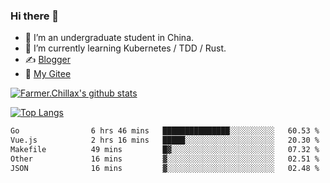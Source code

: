 ### Hi there 👋

- 🔭 I’m an undergraduate student in China.
- 🌱 I’m currently learning Kubernetes / TDD / Rust.
- ✍️ [Blogger](https://blog.farmer233.top)
- 🤔 [My Gitee](https://gitee.com/Farmer-chong)


[![Farmer.Chillax's github stats](https://github-readme-stats.vercel.app/api?username=FarmerChillax)](https://github.com/anuraghazra/github-readme-stats)

[![Top Langs](https://github-readme-stats.vercel.app/api/top-langs/?username=FarmerChillax&layout=compact&hide=html,css,javascript)](https://github.com/anuraghazra/github-readme-stats)


<a href="https://wakatime.com/@Farmer"> </a>
          <!--START_SECTION:waka-->

```txt
Go                6 hrs 46 mins   ███████████████░░░░░░░░░░   60.53 %
Vue.js            2 hrs 16 mins   █████░░░░░░░░░░░░░░░░░░░░   20.30 %
Makefile          49 mins         █▓░░░░░░░░░░░░░░░░░░░░░░░   07.32 %
Other             16 mins         ▓░░░░░░░░░░░░░░░░░░░░░░░░   02.51 %
JSON              16 mins         ▓░░░░░░░░░░░░░░░░░░░░░░░░   02.48 %
```

<!--END_SECTION:waka-->



<!--
**Farmer-chong/Farmer-chong** is a ✨ _special_ ✨ repository because its `README.md` (this file) appears on your GitHub profile.

Here are some ideas to get you started:

- 🔭 I’m currently working on ...
- 🌱 I’m currently learning ...
- 👯 I’m looking to collaborate on ...
- 🤔 I’m looking for help with ...
- 💬 Ask me about ...
- 📫 How to reach me: ...
- 😄 Pronouns: ...
- ⚡ Fun fact: ...
-->
